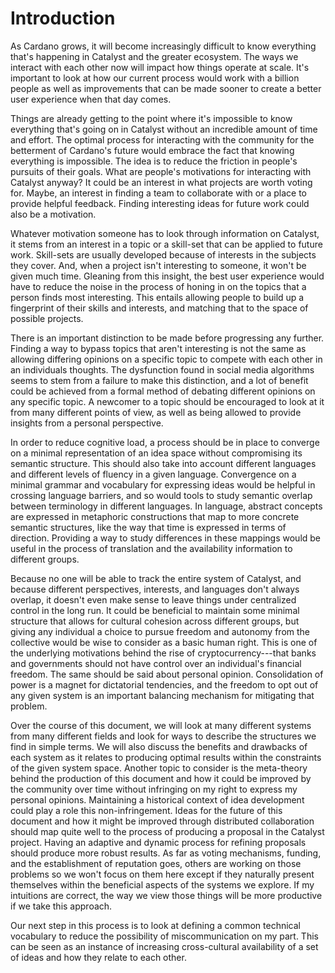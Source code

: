 # Introduction
As Cardano grows, it will become increasingly difficult to know everything that's happening in Catalyst and the greater ecosystem.
The ways we interact with each other now will impact how things operate at scale.
It's important to look at how our current process would work with a billion people as well as improvements that can be made sooner to create a better user experience when that day comes.

Things are already getting to the point where it's impossible to know everything that's going on in Catalyst without an incredible amount of time and effort.
The optimal process for interacting with the community for the betterment of Cardano's future would embrace the fact that knowing everything is impossible.
The idea is to reduce the friction in people's pursuits of their goals.
What are people's motivations for interacting with Catalyst anyway?
It could be an interest in what projects are worth voting for.
Maybe, an interest in finding a team to collaborate with or a place to provide helpful feedback.
Finding interesting ideas for future work could also be a motivation.

Whatever motivation someone has to look through information on Catalyst, it stems from an interest in a topic or a skill-set that can be applied to future work.
Skill-sets are usually developed because of interests in the subjects they cover.
And, when a project isn't interesting to someone, it won't be given much time.
Gleaning from this insight, the best user experience would have to reduce the noise in the process of honing in on the topics that a person finds most interesting.
This entails allowing people to build up a fingerprint of their skills and interests, and matching that to the space of possible projects.

There is an important distinction to be made before progressing any further.
Finding a way to bypass topics that aren't interesting is not the same as allowing differing opinions on a specific topic to compete with each other in an individuals thoughts.
The dysfunction found in social media algorithms seems to stem from a failure to make this distinction, and a lot of benefit could be achieved from a formal method of debating different opinions on any specific topic. 
A newcomer to a topic should be encouraged to look at it from many different points of view, as well as being allowed to provide insights from a personal perspective.

In order to reduce cognitive load, a process should be in place to converge on a minimal representation of an idea space without compromising its semantic structure.
This should also take into account different languages and different levels of fluency in a given language.
Convergence on a minimal grammar and vocabulary for expressing ideas would be helpful in crossing language barriers, and so would tools to study semantic overlap between terminology in different languages.
In language, abstract concepts are expressed in metaphoric constructions that map to more concrete semantic structures, like the way that time is expressed in terms of direction.
Providing a way to study differences in these mappings would be useful in the process of translation and the availability information to different groups.

Because no one will be able to track the entire system of Catalyst, and because different perspectives, interests, and languages don't always overlap, it doesn't even make sense to leave things under centralized control in the long run.
It could be beneficial to maintain some minimal structure that allows for cultural cohesion across different groups, but giving any individual a choice to pursue freedom and autonomy from the collective would be wise to consider as a basic human right.
This is one of the underlying motivations behind the rise of cryptocurrency---that banks and governments should not have control over an individual's financial freedom.
The same should be said about personal opinion.
Consolidation of power is a magnet for dictatorial tendencies, and the freedom to opt out of any given system is an important balancing mechanism for mitigating that problem. 

Over the course of this document, we will look at many different systems from many different fields and look for ways to describe the structures we find in simple terms.
We will also discuss the benefits and drawbacks of each system as it relates to producing optimal results within the constraints of the given system space.
Another topic to consider is the meta-theory behind the production of this document and how it could be improved by the community over time without infringing on my right to express my personal opinions.
Maintaining a historical context of idea development could play a role this non-infringement.
Ideas for the future of this document and how it might be improved through distributed collaboration should map quite well to the process of producing a proposal in the Catalyst project.
Having an adaptive and dynamic process for refining proposals should produce more robust results.
As far as voting mechanisms, funding, and the establishment of reputation goes, others are working on those problems so we won't focus on them here except if they naturally present themselves within the beneficial aspects of the systems we explore.
If my intuitions are correct, the way we view those things will be more productive if we take this approach.

Our next step in this process is to look at defining a common technical vocabulary to reduce the possibility of miscommunication on my part.
This can be seen as an instance of increasing cross-cultural availability of a set of ideas and how they relate to each other.

